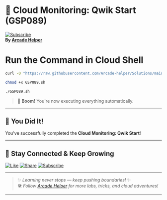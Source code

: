 
# 🚀 Cloud Monitoring: Qwik Start (GSP089)  
[![Subscribe](https://img.shields.io/badge/Subscribe-YouTube-red?style=for-the-badge&logo=youtube)](https://www.youtube.com/@ArcadeHelper1418)  
**By [Arcade Helper](https://www.youtube.com/@ArcadeHelper1418)**

# Run the Command in Cloud Shell
```bash
curl -O "https://raw.githubusercontent.com/Arcade-helper/Solutions/main/Cloud%20Monitoring%3A%20Qwik%20Start/GSP089.sh"

chmod +x GSP089.sh

./GSP089.sh
```
> 🚀 **Boom!** You're now executing everything automatically.

---

## 🎉 You Did It!  
You've successfully completed the **Cloud Monitoring: Qwik Start**!  

---

## 🌟 Stay Connected & Keep Growing

[![Like](https://img.shields.io/badge/Like-❤️-pink?style=for-the-badge)](https://www.youtube.com/@ArcadeHelper1418) 
[![Share](https://img.shields.io/badge/Share-🔁-blue?style=for-the-badge)](https://www.youtube.com/@ArcadeHelper1418) 
[![Subscribe](https://img.shields.io/badge/Subscribe-🔔-red?style=for-the-badge)](https://www.youtube.com/@ArcadeHelper1418)

---

> ✨ *Learning never stops — keep pushing boundaries!* ✨  
> 🛠️ *Follow [Arcade Helper](https://www.youtube.com/@ArcadeHelper1418) for more labs, tricks, and cloud adventures!*

---

